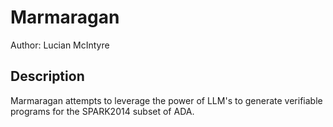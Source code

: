 # Marmaragan
Author: Lucian McIntyre

## Description
Marmaragan attempts to leverage the power of LLM's to generate verifiable programs for the SPARK2014 subset of ADA.

